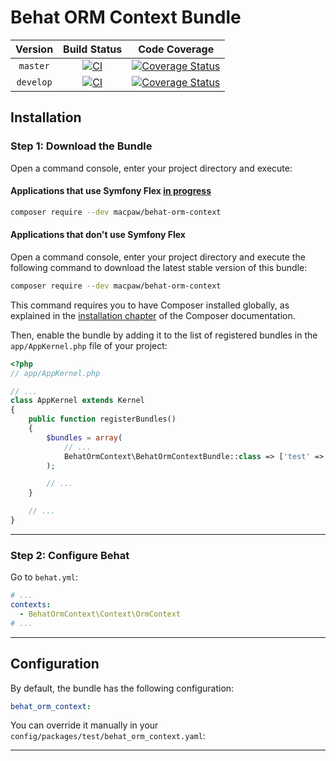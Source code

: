 # Behat ORM Context Bundle

|  Version  |                       Build Status                        |                              Code Coverage                               |
|:---------:|:---------------------------------------------------------:|:------------------------------------------------------------------------:|
| `master`  |  [![CI][master Build Status Image]][master Build Status]  |  [![Coverage Status][master Code Coverage Image]][master Code Coverage]  |
| `develop` | [![CI][develop Build Status Image]][develop Build Status] | [![Coverage Status][develop Code Coverage Image]][develop Code Coverage] |

## Installation

### Step 1: Download the Bundle

Open a command console, enter your project directory and execute:

#### Applications that use Symfony Flex [in progress](https://github.com/MacPaw/BehatRedisContext/issues/2)

```bash
composer require --dev macpaw/behat-orm-context
```

#### Applications that don't use Symfony Flex

Open a command console, enter your project directory and execute the following command to download the latest stable
version of this bundle:

```bash
composer require --dev macpaw/behat-orm-context
```

This command requires you to have Composer installed globally, as explained
in the [installation chapter](https://getcomposer.org/doc/00-intro.md)
of the Composer documentation.

Then, enable the bundle by adding it to the list of registered bundles
in the `app/AppKernel.php` file of your project:

```php
<?php
// app/AppKernel.php

// ...
class AppKernel extends Kernel
{
    public function registerBundles()
    {
        $bundles = array(
            // ...
            BehatOrmContext\BehatOrmContextBundle::class => ['test' => true],
        );

        // ...
    }

    // ...
}
```

---

### Step 2: Configure Behat

Go to `behat.yml`:

```yaml
# ...
contexts:
  - BehatOrmContext\Context\OrmContext
# ...
```

---

## Configuration

By default, the bundle has the following configuration:

```yaml
behat_orm_context:
```

You can override it manually in your `config/packages/test/behat_orm_context.yaml`:

---


[master Build Status]: https://github.com/macpaw/behat-orm-context/actions?query=workflow%3ACI+branch%3Amaster
[master Build Status Image]: https://github.com/macpaw/behat-orm-context/workflows/CI/badge.svg?branch=master
[develop Build Status]: https://github.com/macpaw/behat-orm-context/actions?query=workflow%3ACI+branch%3Adevelop
[develop Build Status Image]: https://github.com/macpaw/behat-orm-context/workflows/CI/badge.svg?branch=develop
[master Code Coverage]: https://codecov.io/gh/macpaw/behat-orm-context/branch/master
[master Code Coverage Image]: https://img.shields.io/codecov/c/github/macpaw/behat-orm-context/master?logo=codecov
[develop Code Coverage]: https://codecov.io/gh/macpaw/behat-orm-context/branch/develop
[develop Code Coverage Image]: https://img.shields.io/codecov/c/github/macpaw/behat-orm-context/develop?logo=codecov

